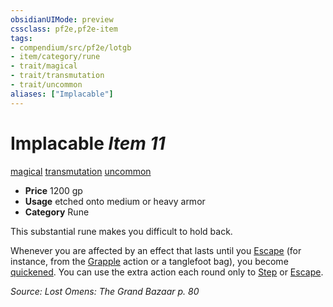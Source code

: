```yaml
---
obsidianUIMode: preview
cssclass: pf2e,pf2e-item
tags:
- compendium/src/pf2e/lotgb
- item/category/rune
- trait/magical
- trait/transmutation
- trait/uncommon
aliases: ["Implacable"]
---
```

# Implacable *Item 11*  
[magical](../../../Rules/traits/magical.md)  [transmutation](../../../Rules/traits/transmutation.md)  [uncommon](../../../Rules/traits/uncommon.md)  

- **Price** 1200 gp
- **Usage** etched onto medium or heavy armor
- **Category** Rune

This substantial rune makes you difficult to hold back.

Whenever you are affected by an effect that lasts until you [Escape](../../../Rules/actions/escape.md) (for instance, from the [Grapple](../../../Rules/actions/grapple.md) action or a tanglefoot bag), you become [quickened](../../../Rules/conditions.md#Quickened). You can use the extra action each round only to [Step](../../../Rules/actions/step.md) or [Escape](../../../Rules/actions/escape.md).

*Source: Lost Omens: The Grand Bazaar p. 80*